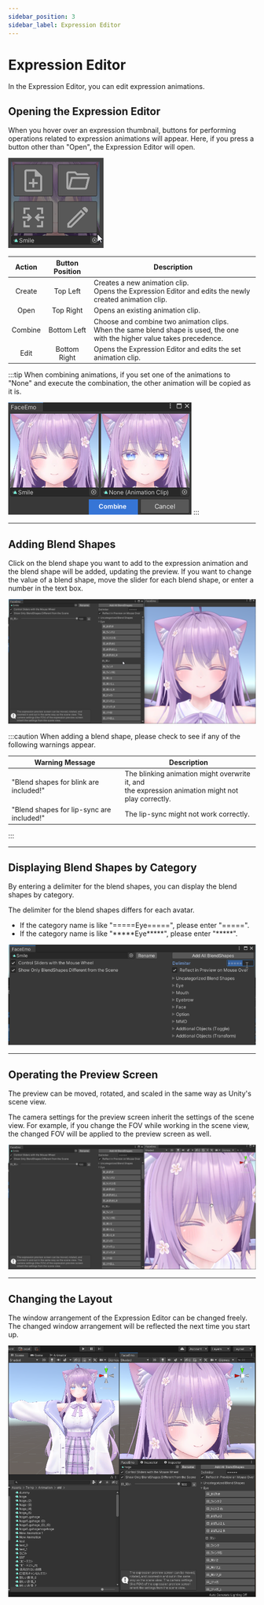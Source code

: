 ```yaml
---
sidebar_position: 3
sidebar_label: Expression Editor
---
```


# Expression Editor

In the Expression Editor, you can edit expression animations.

## Opening the Expression Editor

When you hover over an expression thumbnail, buttons for performing operations related to expression animations will appear.
Here, if you press a button other than "Open", the Expression Editor will open.

![Add Shape Key](thumbnail_mouseover.png)

|<center>Action</center>|<center>Button Position</center>|<center>Description</center>|
|:-:|:-:|:-|
|Create|Top Left|Creates a new animation clip.<br/>Opens the Expression Editor and edits the newly created animation clip.|
|Open|Top Right|Opens an existing animation clip.|
|Combine|Bottom Left|Choose and combine two animation clips.<br/>When the same blend shape is used, the one with the higher value takes precedence.|
|Edit|Bottom Right|Opens the Expression Editor and edits the set animation clip.|

:::tip
When combining animations, if you set one of the animations to "None" and execute the combination, the other animation will be copied as it is.

![Combine](combine.png)
:::

---

## Adding Blend Shapes

Click on the blend shape you want to add to the expression animation and the blend shape will be added, updating the preview.
If you want to change the value of a blend shape, move the slider for each blend shape, or enter a number in the text box.

![Add Blend Shape](add_blendshape.png)

:::caution
When adding a blend shape, please check to see if any of the following warnings appear.

|<center>Warning Message</center>|<center>Description</center>|
|:-|:-|
|"Blend shapes for blink are included!"|The blinking animation might overwrite it, and<br/>the expression animation might not play correctly.|
|"Blend shapes for lip-sync are included!"|The lip-sync might not work correctly.|
:::

---

## Displaying Blend Shapes by Category

By entering a delimiter for the blend shapes, you can display the blend shapes by category.

The delimiter for the blend shapes differs for each avatar.
- If the category name is like "=====Eye=====", please enter "=====".
- If the category name is like "\*\*\*\*\*Eye\*\*\*\*\*", please enter "\*\*\*\*\*".

![Shape Key Delimiter](blendshape_delimiter.png)

---

## Operating the Preview Screen

The preview can be moved, rotated, and scaled in the same way as Unity's scene view.

The camera settings for the preview screen inherit the settings of the scene view.
For example, if you change the FOV while working in the scene view, the changed FOV will be applied to the preview screen as well.

![Expression Editor Preview](preview_expression_editor.png)

---

## Changing the Layout

The window arrangement of the Expression Editor can be changed freely.
The changed window arrangement will be reflected the next time you start up.

![Change Layout](change_layout.png)
